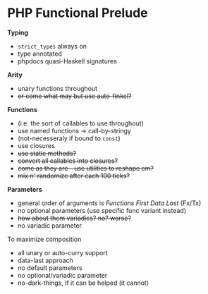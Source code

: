 # PHP Functional Prelude


**Typing**
- `strict_types` always on
- type annotated
- phpdocs quasi-Haskell signatures

**Arity**
- unary functions throughout
- ~~or come what may but use auto-finkel?~~

**Functions**
- (i.e. the sort of callables to use throughout)
- use named functions → call-by-stringy
- (not-necesseraly if bound to `const`)
- use closures
- ~~use static methods?~~
- ~~convert all callables into closures?~~
- ~~come as they are - use utilities to reshape em?~~
- ~~mix n' randomize after each 100 ticks?~~

**Parameters**
- general order of arguments is *Functions First Data Last* (Fx/Tx)
- no optional parameters (use specific func variant instead)
- ~~how about them variadics? no? worse?~~
- no variadic parameter


To maximize composition
- all unary or auto-curry support
- data-last approach
- no default parameters
- no optional/variadic parameter
- no-dark-things, if it can be helped (it cannot)
